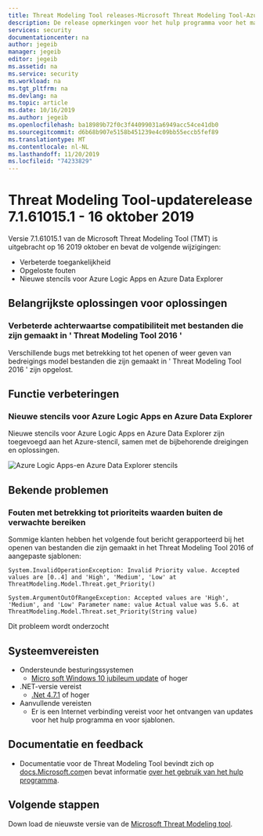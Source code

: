 ```yaml
---
title: Threat Modeling Tool releases-Microsoft Threat Modeling Tool-Azure | Microsoft Docs
description: De release opmerkingen voor het hulp programma voor het maken van bedreigingen vastleggen
services: security
documentationcenter: na
author: jegeib
manager: jegeib
editor: jegeib
ms.assetid: na
ms.service: security
ms.workload: na
ms.tgt_pltfrm: na
ms.devlang: na
ms.topic: article
ms.date: 10/16/2019
ms.author: jegeib
ms.openlocfilehash: ba18989b72f0c3f44099031a6949acc54ce41db0
ms.sourcegitcommit: d6b68b907e5158b451239e4c09bb55eccb5fef89
ms.translationtype: MT
ms.contentlocale: nl-NL
ms.lasthandoff: 11/20/2019
ms.locfileid: "74233829"
---
```

# <a name="threat-modeling-tool-update-release-71610151---10162019"></a>Threat Modeling Tool-updaterelease 7.1.61015.1 - 16 oktober 2019

Versie 7.1.61015.1 van de Microsoft Threat Modeling Tool (TMT) is uitgebracht op 16 2019 oktober en bevat de volgende wijzigingen:

- Verbeterde toegankelijkheid
- Opgeloste fouten
- Nieuwe stencils voor Azure Logic Apps en Azure Data Explorer

## <a name="notable-bug-fixes"></a>Belangrijkste oplossingen voor oplossingen

### <a name="improved-backward-compatibility-with-files-created-in-threat-modeling-tool-2016"></a>Verbeterde achterwaartse compatibiliteit met bestanden die zijn gemaakt in ' Threat Modeling Tool 2016 '

Verschillende bugs met betrekking tot het openen of weer geven van bedreigings model bestanden die zijn gemaakt in ' Threat Modeling Tool 2016 ' zijn opgelost.

## <a name="feature-enhancements"></a>Functie verbeteringen

### <a name="new-stencils-for-azure-logic-apps-and-azure-data-explorer"></a>Nieuwe stencils voor Azure Logic Apps en Azure Data Explorer

Nieuwe stencils voor Azure Logic Apps en Azure Data Explorer zijn toegevoegd aan het Azure-stencil, samen met de bijbehorende dreigingen en oplossingen.

![Azure Logic Apps-en Azure Data Explorer stencils](./media/threat-modeling-tool-releases-71610151/tmt-logic-apps.png)

## <a name="known-issues"></a>Bekende problemen

### <a name="errors-related-to-priority-values-outside-of-the-expected-ranges"></a>Fouten met betrekking tot prioriteits waarden buiten de verwachte bereiken

Sommige klanten hebben het volgende fout bericht gerapporteerd bij het openen van bestanden die zijn gemaakt in het Threat Modeling Tool 2016 of aangepaste sjablonen:

    System.InvalidOperationException: Invalid Priority value. Accepted values are [0..4] and 'High', 'Medium', 'Low' at ThreatModeling.Model.Threat.get_Priority()
    
    System.ArgumentOutOfRangeException: Accepted values are 'High', 'Medium', and 'Low' Parameter name: value Actual value was 5.6. at ThreatModeling.Model.Threat.set_Priority(String value)

Dit probleem wordt onderzocht

## <a name="system-requirements"></a>Systeemvereisten

- Ondersteunde besturingssystemen
  - [Micro soft Windows 10 jubileum update](https://blogs.windows.com/windowsexperience/2016/08/02/how-to-get-the-windows-10-anniversary-update/#HTkoK5Zdv0g2F2Zq.97) of hoger
- .NET-versie vereist
  - [.Net 4.7.1](https://go.microsoft.com/fwlink/?LinkId=863262) of hoger
- Aanvullende vereisten
  - Er is een Internet verbinding vereist voor het ontvangen van updates voor het hulp programma en voor sjablonen.

## <a name="documentation-and-feedback"></a>Documentatie en feedback

- Documentatie voor de Threat Modeling Tool bevindt zich op [docs.Microsoft.com](https://docs.microsoft.com/azure/security/azure-security-threat-modeling-tool)en bevat informatie [over het gebruik van het hulp programma](https://docs.microsoft.com/azure/security/azure-security-threat-modeling-tool-getting-started).

## <a name="next-steps"></a>Volgende stappen

Down load de nieuwste versie van de [Microsoft Threat Modeling tool](https://aka.ms/threatmodelingtool).
